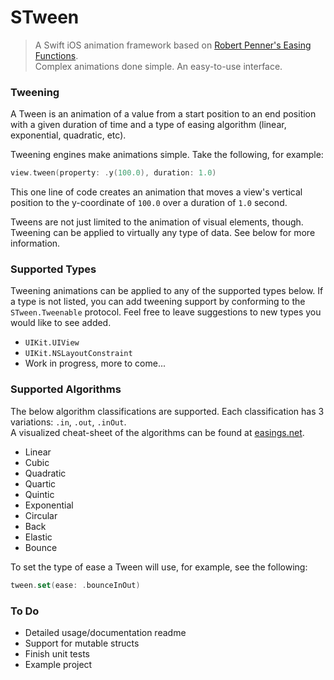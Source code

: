 # STween
> A Swift iOS animation framework based on [Robert Penner's Easing Functions](http://robertpenner.com/easing/).<br/>
> Complex animations done simple. An easy-to-use interface.

### Tweening
A Tween is an animation of a value from a start position to an end position with a given duration of time and a type of easing algorithm (linear, exponential, quadratic, etc).

Tweening engines make animations simple. Take the following, for example:

``` swift
view.tween(property: .y(100.0), duration: 1.0)
```
This one line of code creates an animation that moves a view's vertical position to the y-coordinate of `100.0` over a duration of `1.0` second.

Tweens are not just limited to the animation of visual elements, though. Tweening can be applied to virtually any type of data. See below for more information.

### Supported Types
Tweening animations can be applied to any of the supported types below. If a type is not listed, you can add tweening support by conforming to the `STween.Tweenable` protocol. Feel free to leave suggestions to new types you would like to see added.

- `UIKit.UIView`
- `UIKit.NSLayoutConstraint`
- Work in progress, more to come...

### Supported Algorithms
The below algorithm classifications are supported. Each classification has 3 variations: `.in`, `.out`, `.inOut`.<br/>
A visualized cheat-sheet of the algorithms can be found at [easings.net](http://easings.net/).

- Linear
- Cubic
- Quadratic
- Quartic
- Quintic
- Exponential
- Circular
- Back
- Elastic
- Bounce

To set the type of ease a Tween will use, for example, see the following:
``` swift
tween.set(ease: .bounceInOut)
```

### To Do

- Detailed usage/documentation readme
- Support for mutable structs
- Finish unit tests
- Example project
